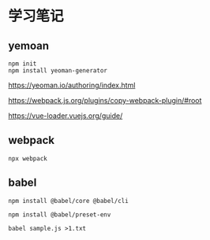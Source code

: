 # 学习笔记

## yemoan

```
npm init
npm install yeoman-generator
```

https://yeoman.io/authoring/index.html

https://webpack.js.org/plugins/copy-webpack-plugin/#root

https://vue-loader.vuejs.org/guide/



## webpack

```
npx webpack
```

## babel

```
npm install @babel/core @babel/cli
```

```
npm install @babel/preset-env
```

```
babel sample.js >1.txt
```